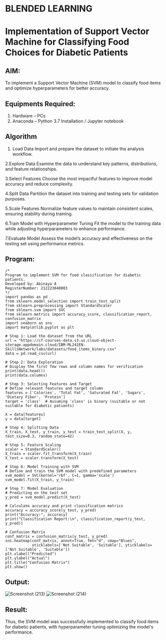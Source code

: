# BLENDED LEARNING
# Implementation of Support Vector Machine for Classifying Food Choices for Diabetic Patients

## AIM:
To implement a Support Vector Machine (SVM) model to classify food items and optimize hyperparameters for better accuracy.

## Equipments Required:
1. Hardware – PCs
2. Anaconda – Python 3.7 Installation / Jupyter notebook

## Algorithm
1. Load Data Import and prepare the dataset to initiate the analysis workflow.
   
2.Explore Data Examine the data to understand key patterns, distributions, and feature relationships.

3.Select Features Choose the most impactful features to improve model accuracy and reduce complexity.

4.Split Data Partition the dataset into training and testing sets for validation purposes.

5.Scale Features Normalize feature values to maintain consistent scales, ensuring stability during training.

6.Train Model with Hyperparameter Tuning Fit the model to the training data while adjusting hyperparameters to enhance performance.

7.Evaluate Model Assess the model’s accuracy and effectiveness on the testing set using performance metrics.

## Program:
```
/*
Program to implement SVM for food classification for diabetic patients.
Developed by: Abinaya A
RegisterNumber: 212223040003
*/
import pandas as pd
from sklearn.model_selection import train_test_split
from sklearn.preprocessing import StandardScaler
from sklearn.svm import SVC
from sklearn.metrics import accuracy_score, classification_report, confusion_matrix
import seaborn as sns
import matplotlib.pyplot as plt

# Step 1: Load the dataset from the URL
url = "https://cf-courses-data.s3.us.cloud-object-storage.appdomain.cloud/IBM-ML241EN-SkillsNetwork/labs/datasets/food_items_binary.csv"
data = pd.read_csv(url)

# Step 2: Data Exploration
# Display the first few rows and column names for verification
print(data.head())
print(data.columns)

# Step 3: Selecting Features and Target
# Define relevant features and target column
features = ['Calories', 'Total Fat', 'Saturated Fat', 'Sugars', 'Dietary Fiber', 'Protein']
target = 'class'  # Assuming 'class' is binary (suitable or not suitable for diabetic patients)

X = data[features]
y = data[target]

# Step 4: Splitting Data
X_train, X_test, y_train, y_test = train_test_split(X, y, test_size=0.3, random_state=42)

# Step 5: Feature Scaling
scaler = StandardScaler()
X_train = scaler.fit_transform(X_train)
X_test = scaler.transform(X_test)

# Step 6: Model Training with SVM
# Define and train the SVM model with predefined parameters
svm_model = SVC(kernel='rbf', C=1, gamma='scale')
svm_model.fit(X_train, y_train)

# Step 7: Model Evaluation
# Predicting on the test set
y_pred = svm_model.predict(X_test)

# Calculate accuracy and print classification metrics
accuracy = accuracy_score(y_test, y_pred)
print("Accuracy:", accuracy)
print("Classification Report:\n", classification_report(y_test, y_pred))

# Confusion Matrix
conf_matrix = confusion_matrix(y_test, y_pred)
sns.heatmap(conf_matrix, annot=True, fmt="d", cmap="Blues", 
            xticklabels=['Not Suitable', 'Suitable'], yticklabels=['Not Suitable', 'Suitable'])
plt.xlabel("Predicted")
plt.ylabel("Actual")
plt.title("Confusion Matrix")
plt.show()

```

## Output:
![Screenshot (213)](https://github.com/user-attachments/assets/7fd07c40-201f-458a-8988-ed82e04e035c)
![Screenshot (214)](https://github.com/user-attachments/assets/3b95009c-8ba6-478d-80e6-83b718dabf19)

## Result:
Thus, the SVM model was successfully implemented to classify food items for diabetic patients, with hyperparameter tuning optimizing the model's performance.
